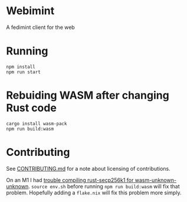 # Webimint

A fedimint client for the web

# Running

```
npm install
npm run start
```

# Rebuiding WASM after changing Rust code

```
cargo install wasm-pack
npm run build:wasm
```

# Contributing

See [CONTRIBUTING.md](./CONTRIBUTING.MD) for a note about licensing of contributions.

On an M1 I had [trouble compiling rust-secp256k1 for wasm-unknown-unknown](https://github.com/rust-bitcoin/rust-secp256k1/issues/283). `source env.sh` before running `npm run build:wasm` will fix that problem. Hopefully adding a `flake.nix` will fix this problem more simply.


